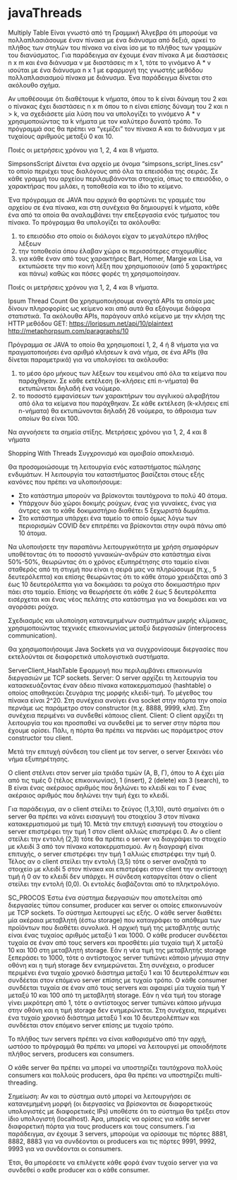 # javaThreads

Multiply Table
Είναι γνωστό από τη Γραμμική Άλγεβρα ότι μπορούμε να πολλαπλασιάσουμε έναν πίνακα με ένα διάνυσμα από δεξιά, 
αρκεί το πλήθος των στηλών του πίνακα να είναι ίσο με το πλήθος των γραμμών του διανύσματος. 
Για παράδειγμα αν έχουμε έναν πίνακα Α με διαστάσεις n x m και ένα διάνυσμα v με διαστάσεις m x 1, 
τότε το γινόμενο Α * v ισούται με ένα διάνυσμα n x 1 με εφαρμογή της γνωστής μεθόδου πολλαπλασιασμού πίνακα
με διάνυσμα. Ένα παράδειγμα δίνεται στο ακόλουθο σχήμα.

Αν υποθέσουμε ότι διαθέτουμε k νήματα, όπου το k είναι δύναμη του 2 και ο πίνακας έχει
διαστάσεις n x m όπου το n είναι επίσης δύναμη του 2 και n > k, να σχεδιάσετε μία λύση που να
υπολογίζει το γινόμενο Α * v χρησιμοποιώντας τα k νήματα με τον καλύτερο δυνατό τρόπο. Το
πρόγραμμά σας θα πρέπει να “γεμίζει” τον πίνακα Α και το διάνυσμα v με τυχαίους αριθμούς
μεταξύ 0 και 10.

Ποιές οι μετρήσεις χρόνου για 1, 2, 4 και 8 νήματα.




SimpsonsScript
Δίνεται ένα αρχείο με όνομα “simpsons_script_lines.csv” το οποίο περιέχει τους διαλόγους από όλα τα επεισόδια της σειράς. 
Σε κάθε γραμμή του αρχείου περιλαμβάνονται στοιχεία, όπως το επεισόδιο, ο χαρακτήρας που μιλάει, η τοποθεσία και το ίδιο
το κείμενο.

Ένα πρόγραμμα σε JAVA που αρχικά θα φορτώνει τις γραμμές του αρχείου σε ένα πίνακα, και στη συνέχεια 
θα δημιουργεί k νήματα, κάθε ένα από τα οποία θα αναλαμβάνει την επεξεργασία ενός τμήματος του πίνακα. 
Το πρόγραμμα θα υπολογίζει τα ακόλουθα:
1) το επεισόδιο στο οποίο οι διάλογοι είχαν το μεγαλύτερο πλήθος λέξεων
2) την τοποθεσία όπου έλαβαν χώρα οι περισσότερες στιχομυθίες
3) για κάθε έναν από τους χαρακτήρες Bart, Homer, Margie και Lisa, να εκτυπώσετε την πιο
κοινή λέξη που χρησιμοποιούν (από 5 χαρακτήρες και πάνω) καθώς και πόσες φορές τη
χρησιμοποίησαν.
 
Ποιές οι μετρήσεις χρόνου για 1, 2, 4 και 8 νήματα.





Ipsum Thread Count
Θα χρησιμοποιήσουμε ανοιχτά APIs τα οποία μας δίνουν πληροφορίες
ως κείμενο και από αυτά θα εξάγουμε διάφορα στατιστικά. 
Τα ακόλουθα APIs,  παράγουν απλό κείμενο με την κλήση της HTTP
μεθόδου GET:
https://loripsum.net/api/10/plaintext
http://metaphorpsum.com/paragraphs/10

Πρόγραμμα σε JAVA το οποίο θα χρησιμοποιεί 1, 2, 4 ή 8 νήματα για να πραγματοποιήσει ένα αριθμό κλήσεων k ανά νήμα, 
σε ένα APIs (θα δίνεται παραμετρικά) για να υπολογίσει τα ακόλουθα:
1) το μέσο όρο μήκους των λέξεων του κειμένου από όλα τα κείμενα που παράχθηκαν. Σε κάθε
εκτέλεση (k-κλήσεις επί n-νήματα) θα εκτυπώνεται δηλαδή ένα νούμερο.
2) το ποσοστό εμφανίσεων των χαρακτήρων του αγγλικού αλφαβήτου από όλα τα κείμενα που
παράχθηκαν. Σε κάθε εκτέλεση (k-κλήσεις επί n-νήματα) θα εκτυπώνονται δηλαδή 26 νούμερα,
το άθροισμα των οποίων θα είναι 100.

Να αγνοήσετε τα σημεία στίξης.
Μετρήσεις χρόνου για 1, 2, 4 και 8 νήματα





Shopping With Threads
Συγχρονισμό και αμοιβαίο αποκλεισμό. 

Θα προσομοιώσουμε τη λειτουργία ενός καταστήματος πώλησης ενδυμάτων. 
Η λειτουργία του καταστήματος βασίζεται στους εξής κανόνες που πρέπει να
υλοποιήσουμε:
* Στο κατάστημα μπορούν να βρίσκονται ταυτόχρονα το πολύ 40 άτομα.
* Υπάρχουν δύο χώροι δοκιμής ρούχων, ένας για γυναίκες, ένας για άντρες και το κάθε δοκιμαστήριο διαθέτει 5 ξεχωριστά δωμάτια.
* Στο κατάστημα υπάρχει ένα ταμείο το οποίο όμως λόγω των περιορισμών COVID δεν επιτρέπει να βρίσκονται στην ουρά πάνω από 10 άτομα.

Να υλοποιήσετε την παραπάνω λειτουργικότητα με χρήση σημαφόρων υποθέτοντας ότι το
ποσοστό γυναικών-ανδρών στο κατάστημα είναι 50%-50%, θεωρώντας ότι ο χρόνος
εξυπηρέτησης στο ταμείο είναι σταθερός από τη στιγμή που είναι η σειρά μας να πληρώσουμε
(π.χ., 5 δευτερόλεπτα) και επίσης θεωρώντας ότι το κάθε άτομο χρειάζεται από 3 έως 10
δευτερόλεπτα για να δοκιμάσει τα ρούχα στο δοκιμαστήριο πριν πάει στο ταμείο. Επίσης να
θεωρήσετε ότι κάθε 2 έως 5 δευτερόλεπτα εισέρχεται και ένας νέος πελάτης στο κατάστημα για
να δοκιμάσει και να αγοράσει ρούχα.




Σχεδιασμός και υλοποίηση κατανεμημένων συστημάτων μικρής κλίμακας,
χρησιμοποιώντας τεχνικές επικοινωνίας μεταξύ διεργασιών (interprocess communication). 

Θα χρησιμοποιήσουμε Java Sockets για να συγχρονίσουμε διεργασίες που 
εκτελούνται σε διαφορετικά υπολογιστικά συστήματα. 


ServerClient_HashTable
Εφαρμογή που περιλαμβάνει επικοινωνία διεργασιών με TCP sockets. 
Server: Ο server αρχίζει τη λειτουργία  του κατασκευάζοντας έναν άδειο πίνακα
κατακερματισμού (hashtable) ο οποίος αποθηκεύει ζευγάρια της μορφής κλειδί-τιμή. Το μέγεθος
του πίνακα είναι 2^20. Στη συνέχεια ανοίγει ένα socket στην πόρτα την οποία περνάμε ως
παράμετρο στον constructor (π.χ. 8888, 9999, κλπ). Στη συνέχεια περιμένει να συνδεθεί
κάποιος client.
Client: Ο client αρχίζει τη λειτουργία του και προσπαθεί να συνδεθεί με το server στην πόρτα
που έχουμε ορίσει. Πάλι, η πόρτα θα πρέπει να περνάει ως παράμετρος στον constructor του
client.

Μετά την επιτυχή σύνδεση του client με τον server, ο server ξεκινάει νέο νήμα εξυπηρέτησης.

Ο client στέλνει στον server μία τριάδα τιμών (Α, Β, Γ), όπου το Α έχει μία από τις τιμές 0 (τέλος επικοινωνίας), 
1 (insert), 2 (delete) και 3 (search), το Β είναι ένας ακέραιος αριθμός που δηλώνει το κλειδί και το
Γ ένας ακέραιος αριθμός που δηλώνει την τιμή έχει το κλειδί. 

Για παράδειγμα, αν ο client στείλει το ζεύγος (1,3,10), αυτό σημαίνει ότι ο server θα πρέπει να 
κάνει εισαγωγή του στοιχείου 3 στον πίνακα κατακερματισμού με τιμή 10. Μετά την επιτυχή εισαγωγή 
του στοιχείου ο server επιστρέφει την τιμή 1 στον client αλλιώς επιστρέφει 0. Αν ο client στείλει την εντολή (2,3) τότε θα
πρέπει ο server να διαγράψει το στοιχείο με κλειδί 3 από τον πίνακα κατακερματισμού. 
Αν η διαγραφή είναι επιτυχής, ο server επιστρέφει την τιμή 1 αλλιώς επιστρέφει την τιμή 0. 
Τέλος αν ο client στείλει την εντολή (3,5) τότε ο server αναζητά το στοιχείο με κλειδί 5 στον πίνακα και
επιστρέφει στον client την αντίστοιχη τιμή ή 0 αν το κλειδί δεν υπάρχει. 
Η σύνδεση καταργείται όταν ο client στείλει την εντολή (0,0). 
Οι εντολές διαβάζονται από το πληκτρολόγιο.





SC_PROCOS
Έστω ένα σύστημα διεργασιών που αποτελείται από διεργασίες τύπου consumer, producer
και server οι οποίες επικοινωνούν με TCP sockets. Το σύστημα λειτουργεί ως εξής.
Ο κάθε server διαθέτει μία ακέραια μεταβλητή (έστω storage) που καταγράφει το απόθεμα των
προϊόντων που διαθέτει συνολικά. Η αρχική τιμή της μεταβλητής αυτής είναι ένας τυχαίος
αριθμός μεταξύ 1 και 1000.
Ο κάθε producer συνδέεται τυχαία σε έναν από τους servers και προσθέτει μία τυχαία τιμή Χ
μεταξύ 10 και 100 στη μεταβλητή storage. Εάν η νέα τιμή της μεταβλητής storage ξεπεράσει το
1000, τότε ο αντίστοιχος server τυπώνει κάποιο μήνυμα στην οθόνη και η τιμή storage δεν
ενημερώνεται. Στη συνέχεια, ο producer περιμένει ένα τυχαίο χρονικό διάστημα μεταξύ 1 και 10
δευτερολέπτων και συνδέεται στον επόμενο server επίσης με τυχαίο τρόπο.
Ο κάθε consumer συνδέεται τυχαία σε έναν από τους servers και αφαιρεί μία τυχαία τιμή Υ
μεταξύ 10 και 100 από τη μεταβλητή storage. Εάν η νέα τιμή του storage γίνει μικρότερη από 1,
τότε ο αντίστοιχος server τυπώνει κάποιο μήνυμα στην οθόνη και η τιμή storage δεν
ενημερώνεται. Στη συνέχεια, περιμένει ένα τυχαίο χρονικό διάστημα μεταξύ 1 και 10
δευτερολέπτων και συνδέεται στον επόμενο server επίσης με τυχαίο τρόπο.

Το πλήθος των servers πρέπει να είναι καθορισμένο από την αρχή, ωστόσο το πρόγραμμά 
θα πρέπει να μπορεί να λειτουργεί με οποιοδήποτε πλήθος servers, producers και consumers.

O κάθε server θα πρέπει να μπορεί να υποστηρίζει ταυτόχρονα πολλούς
consumers και πολλούς producers, άρα θα πρέπει να υποστηρίζει multi-threading.

Σημείωση: Αν και το σύστημα αυτό μπορεί να λειτουργήσει σε κατανεμημένη μορφή (οι
διεργασίες να βρίσκονται σε διαφορετικούς υπολογιστές με διαφορετικές IPs) υποθέστε ότι το 
σύστημα θα τρέξει στον ίδιο υπολογιστή (localhost). 
Άρα, μπορείς να ορίσεις για κάθε server διαφορετική πόρτα για τους producers και τους consumers. 
Για παράδειγμα, αν έχουμε 3 servers, μπορούμε να ορίσουμε τις πόρτες 8881, 8882, 8883 για να 
συνδέονται οι producers και τις πόρτες 9991, 9992, 9993 για να συνδέονται οι consumers. 

Έτσι, θα μπορέσετε να επιλέγετε κάθε φορά έναν τυχαίο server για να συνδεθεί ο καθε producer και ο κάθε consumer.